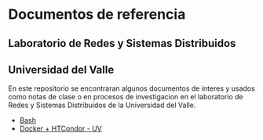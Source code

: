 # Documentos de referencia 
## Laboratorio de Redes y Sistemas Distribuidos
## Universidad del Valle

En este repositorio se encontraran algunos documentos de interes y usados como
notas de clase o en procesos de investigacion en el laboratorio de Redes y 
Sistemas Distribuidos de la Universidad del Valle.

* [Bash](https://github.com/josanabr/lascilab-docs/tree/master/Bash)
* [Docker + HTCondor - UV](https://github.com/josanabr/lascilab-docs/tree/master/Docker%2BHTCondor_UV)
